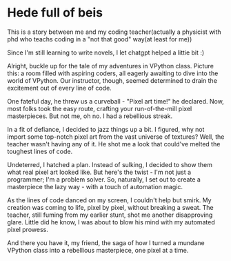 # Hede full of beis

This is a story between me and my coding teacher(actually a physicist with phd who teachs coding in a "not that good" way(at least for me))  

Since I'm still learning to write novels, I let chatgpt helped a littie bit :)  


Alright, buckle up for the tale of my adventures in VPython class. Picture this: a room filled with aspiring coders, all eagerly awaiting to dive into the world of VPython. Our instructor, though, seemed determined to drain the excitement out of every line of code.

One fateful day, he threw us a curveball - "Pixel art time!" he declared. Now, most folks took the easy route, crafting your run-of-the-mill pixel masterpieces. But not me, oh no. I had a rebellious streak.

In a fit of defiance, I decided to jazz things up a bit. I figured, why not import some top-notch pixel art from the vast universe of textures? Well, the teacher wasn't having any of it. He shot me a look that could've melted the toughest lines of code.

Undeterred, I hatched a plan. Instead of sulking, I decided to show them what real pixel art looked like. But here's the twist - I'm not just a programmer; I'm a problem solver. So, naturally, I set out to create a masterpiece the lazy way - with a touch of automation magic.

As the lines of code danced on my screen, I couldn't help but smirk. My creation was coming to life, pixel by pixel, without breaking a sweat. The teacher, still fuming from my earlier stunt, shot me another disapproving glare. Little did he know, I was about to blow his mind with my automated pixel prowess.

And there you have it, my friend, the saga of how I turned a mundane VPython class into a rebellious masterpiece, one pixel at a time.
